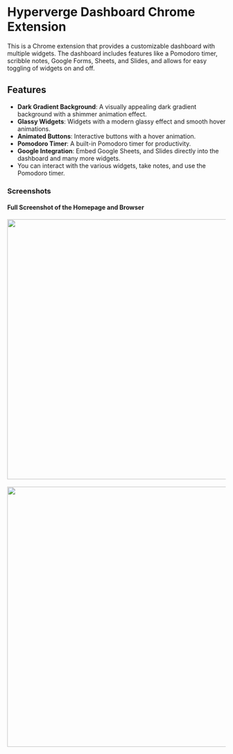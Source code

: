 # Hyperverge Dashboard Chrome Extension

This is a Chrome extension that provides a customizable dashboard with multiple widgets. The dashboard includes features like a Pomodoro timer, scribble notes, Google Forms, Sheets, and Slides, and allows for easy toggling of widgets on and off.

## Features

- **Dark Gradient Background**: A visually appealing dark gradient background with a shimmer animation effect.
- **Glassy Widgets**: Widgets with a modern glassy effect and smooth hover animations.
- **Animated Buttons**: Interactive buttons with a hover animation.
- **Pomodoro Timer**: A built-in Pomodoro timer for productivity.
- **Google Integration**: Embed Google Sheets, and Slides directly into the dashboard and many more widgets.
- You can interact with the various widgets, take notes, and use the Pomodoro timer.

  
### Screenshots

#### Full Screenshot of the Homepage and Browser
<img src="https://github.com/user-attachments/assets/23afc37c-4ae2-4a62-a3f7-474c3163a057" width="600">
<br> <br>
<img src="https://github.com/user-attachments/assets/4d8f69d5-fee5-4000-80b2-684753cdb60d" width="600">
